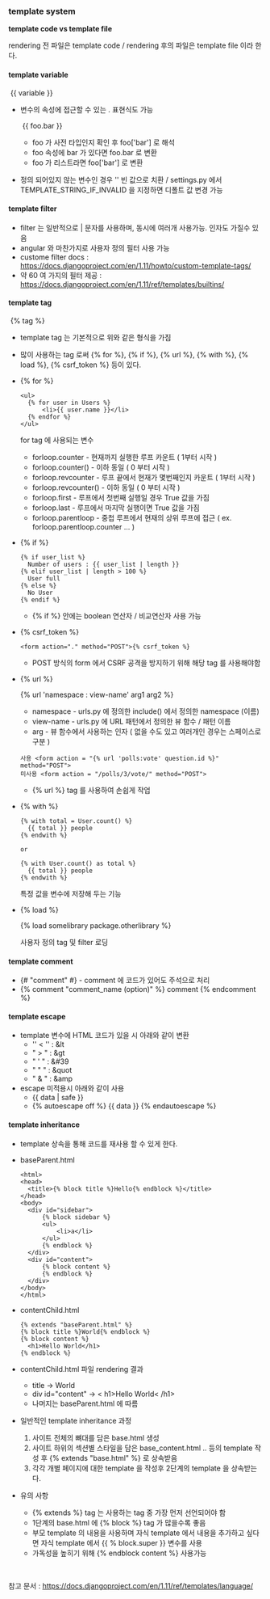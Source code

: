 ### template system

**template code vs template file**

rendering 전 파일은 template code /  rendering 후의 파일은 template file 이라 한다.



#### template variable

​	{{ variable }}

- 변수의 속성에 접근할 수 있는 . 표현식도 가능

  ​	{{ foo.bar }}

  - foo 가 사전 타입인지 확인 후 foo['bar'] 로 해석
  - foo 속성에 bar 가 있다면 foo.bar 로 변환
  - foo 가 리스트라면 foo['bar'] 로 변환

- 정의 되어있지 않는 변수인 경우 '' 빈 값으로 치환 / settings.py 에서 TEMPLATE_STRING_IF_INVALID 을 지정하면 디폴트 값 변경 가능

#### template filter

- filter 는 일반적으로 | 문자를 사용하며, 동시에 여러개 사용가능. 인자도 가질수 있음
- angular 와 마찬가지로 사용자 정의 필터 사용 가능
- custome filter docs : https://docs.djangoproject.com/en/1.11/howto/custom-template-tags/
- 약 60 여 가지의 필터 제공 : https://docs.djangoproject.com/en/1.11/ref/templates/builtins/

#### template tag

​	{% tag %}

- template tag 는 기본적으로 위와 같은 형식을 가짐

- 많이 사용하는 tag 로써 {% for %}, {% if %}, {% url %}, {% with %}, {% load %}, {% csrf_token %} 등이 있다.

- {% for %}

  ~~~
  <ul>
  	{% for user in Users %}
  		<li>{{ user.name }}</li>
  	{% endfor %}
  </ul>
  ~~~

  for tag 에 사용되는 변수

  - forloop.counter - 현재까지 실행한 루프 카운트 ( 1부터 시작 )
  - forloop.counter() - 이하 동일 ( 0 부터 시작 )
  - forloop.revcounter - 루프 끝에서 현재가 몇번째인지 카운트 ( 1부터 시작 )
  - forloop.revcounter() - 이하 동일 ( 0 부터 시작 )
  - forloop.first - 루프에서 첫번째 실행일 경우 True 값을 가짐
  - forloop.last - 루프에서 마지막 실행이면 True 값을 가짐
  - forloop.parentloop - 중첩 루프에서 현재의 상위 루프에 접근 ( ex. forloop.parentloop.counter ... )

- {% if %}

  ~~~
  {% if user_list %}
  	Number of users : {{ user_list | length }}
  {% elif user_list | length > 100 %}
  	User full
  {% else %}
  	No User	
  {% endif %}
  ~~~

  - {% if  %} 안에는 boolean 연산자 / 비교연산자 사용 가능

- {% csrf_token %}

  ~~~
  <form action="." method="POST">{% csrf_token %}
  ~~~

  - POST 방식의 form 에서 CSRF 공격을 방지하기 위해 해당 tag 를 사용해야함

- {% url %}

  {% url 'namespace : view-name' arg1 arg2 %}

  - namespace - urls.py 에 정의한 include() 에서 정의한 namespace (이름)
  - view-name - urls.py 에 URL 패턴에서 정의한 뷰 함수 / 패턴 이름
  - arg - 뷰 함수에서 사용하는 인자 ( 없을 수도 있고 여러개인 경우는 스페이스로 구분 )

  ~~~
  사용 <form action = "{% url 'polls:vote' question.id %}" method="POST">
  미사용 <form action = "/polls/3/vote/" method="POST">
  ~~~

  - {% url %} tag 를 사용하여 손쉽게 작업

- {% with %}

  ~~~
  {% with total = User.count() %}
  	{{ total }} people
  {% endwith %}

  or

  {% with User.count() as total %}
  	{{ total }} people
  {% endwith %}
  ~~~

  특정 값을 변수에 저장해 두는 기능

- {% load %}

  {% load somelibrary package.otherlibrary %}

  사용자 정의 tag 및 filter 로딩

####  template comment

- {# "comment" #} - comment 에 코드가 있어도 주석으로 처리
- {% comment "comment_name (option)" %} comment {% endcomment %} 

#### template escape

- template 변수에 HTML 코드가 있을 시 아래와 같이 변환
  - '' < '' : &lt
  - " > " : &gt
  - " ' " : &#39
  - " " " : &quot
  - " & " : &amp
- escape 미적용시 아래와 같이 사용
  - {{ data | safe }}
  - {% autoescape off %} {{ data }} {% endautoescape %}

#### template inheritance

- template 상속을 통해 코드를 재사용 할 수 있게 한다.

- baseParent.html

  ~~~
  <html>
  <head>
  	<title>{% block title %}Hello{% endblock %}</title>
  </head>
  <body>
  	<div id="sidebar">
  		{% block sidebar %}
  		<ul>
  			<li>a</li>
  		</ul>
  		{% endblock %}
  	</div>
  	<div id="content">
  		{% block content %}
  		{% endblock %}
  	</div>
  </body>
  </html>
  ~~~

- contentChild.html

  ~~~
  {% extends "baseParent.html" %}
  {% block title %}World{% endblock %}
  {% block content %}
  	<h1>Hello World</h1>
  {% endblock %}
  ~~~

- contentChild.html 파일 rendering 결과

  - title -> World
  - div id="content" -> < h1>Hello World< /h1>
  - 나머지는 baseParent.html 에 따름

- 일반적인 template inheritance 과정

  1. 사이트 전체의 뼈대를 담은 base.html 생성
  2. 사이트 하위의 섹션별 스타일을 담은 base_content.html .. 등의 template 작성 후 {% extends "base.html" %} 로 상속받음
  3. 각각 개별 페이지에 대한 template 을 작성후 2단계의 template 을 상속받는다.

- 유의 사항

  - {% extends %} tag 는 사용하는 tag 중 가장 먼저 선언되어야 함
  - 1단계의 base.html 에 {% block %} tag 가 많을수록 좋음
  - 부모 template 의 내용을 사용하며 자식 template 에서 내용을 추가하고 싶다면  자식 template 에서 {{ % block.super }} 변수를 사용
  - 가독성을 높히기 위해 {% endblock content %} 사용가능

  ​

참고 문서 : https://docs.djangoproject.com/en/1.11/ref/templates/language/

